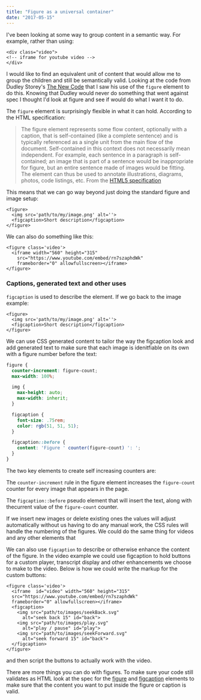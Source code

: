```yaml
---
title: "Figure as a universal container"
date: "2017-05-15"
---
```


I've been looking at some way to group content in a semantic way. For example, rather than using:

```markup
<div class="video">
<!-- iframe for youtube video -->
</div>
```

I would like to find an equivalent unit of content that would allow me to group the children and still be semantically valid. Looking at the code from Dudley Storey's [The New Code](https://thenewcode.com/) that I saw his use of the `figure` element to do this. Knowing that Dudley would never do something that went against spec I thought I'd look at figure and see if would do what I want it to do.

The `figure` element is surprisingly flexible in what it can hold. According to the HTML specification:

> The figure element represents some flow content, optionally with a caption, that is self-contained (like a complete sentence) and is typically referenced as a single unit from the main flow of the document. Self-contained in this context does not necessarily mean independent. For example, each sentence in a paragraph is self-contained; an image that is part of a sentence would be inappropriate for figure, but an entire sentence made of images would be fitting. The element can thus be used to annotate illustrations, diagrams, photos, code listings, etc. From the [HTML5 specification](https://www.w3.org/TR/html5/grouping-content.html#the-figure-element)

This means that we can go way beyond just doing the standard figure and image setup:

```markup
<figure>
  <img src='path/to/my/image.png' alt=''>
  <figcaption>Short description</figcaption>
</figure>
```

We can also do something like this:

```markup
<figure class='video'>
  <iframe width="560" height="315" 
    src="https://www.youtube.com/embed/rn7szaphdWk" 
    frameborder="0" allowfullscreen></iframe>
</figure>
```

### Captions, generated text and other uses

`figcaption` is used to describe the element. If we go back to the image example:

```markup
<figure>
  <img src='path/to/my/image.png' alt=''>
  <figcaption>Short description</figcaption>
</figure>
```

We can use CSS generated content to tailor the way the figcaption look and add generated text to make sure that each image is idenitfiable on its own with a figure number before the text:

```scss
figure {
  counter-increment: figure-count;
  max-width: 100%;

  img {
    max-height: auto;
    max-width: inherit; 
  }

  figcaption {
    font-size: .75rem;
    color: rgb(51, 51, 51);
  }

  figcaption::before {
    content: 'Figure ' counter(figure-count) ': ';
  }
}
```

The two key elements to create self increasing counters are:

The `counter-increment` rule in the figure element increases the `figure-count` counter for every image that appears in the page.

The `figcaption::before` pseudo element that will insert the text, along with thecurrent value of the `figure-count` counter.

If we insert new images or delete existing ones the values will adjust automatically without us having to do any manual work, the CSS rules will handle the numbering of the figures. We could do the same thing for videos and any other elements that

We can also use `figcaption` to describe or otherwise enhance the content of the figure. In the video example we could use figcaption to hold buttons for a custom player, transcript display and other enhancements we choose to make to the video. Below is how we could write the markup for the custom buttons:

```markup
<figure class='video'>
  <iframe  id="video" width="560" height="315" 
  src="https://www.youtube.com/embed/rn7szaphdWk" 
  frameborder="0" allowfullscreen></iframe>
  <figcaption>
    <img src="path/to/images/seekBack.svg" 
      alt="seek back 15" id="back">
    <img src="path/to/images/play.svg" 
      alt="play / pause" id="play">
    <img src="path/to/images/seekForward.svg" 
      alt="seek forward 15" id="back">
  </figcaption>
</figure>
```

and then script the buttons to actually work with the video.

There are more things you can do with figures. To make sure your code still validates as HTML look at the spec for the [figure](https://www.w3.org/TR/html5/grouping-content.html#the-figure-element) and [figcaption](https://www.w3.org/TR/html5/grouping-content.html#the-figcaption-element) elements to make sure that the content you want to put inside the figure or caption is valid.
